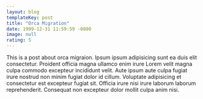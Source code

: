 ```yaml
---
layout: blog
templateKey: post
title: "Orca Migration"
date: 1999-12-31 11:59:59 -0800
image: null
rating: 5
---
```


This is a post about orca migraion. Ipsum ipsum adipisicing sunt ea duis elit consectetur. Proident officia magna ullamco enim irure Lorem velit magna culpa commodo excepteur incididunt velit. Aute ipsum aute culpa fugiat irure nostrud non minim fugiat dolor id cillum. Voluptate adipisicing et consectetur est excepteur fugiat sit. Officia irure nisi irure laborum laborum reprehenderit. Consequat non excepteur dolor mollit culpa anim nisi.